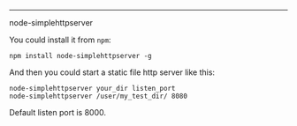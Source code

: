 ---
node-simplehttpserver

You could install it from `npm`:

```
npm install node-simplehttpserver -g
```

And then you could start a static file http server like this:

```
node-simplehttpserver your_dir listen_port
node-simplehttpserver /user/my_test_dir/ 8080
```

Default listen port is 8000.
